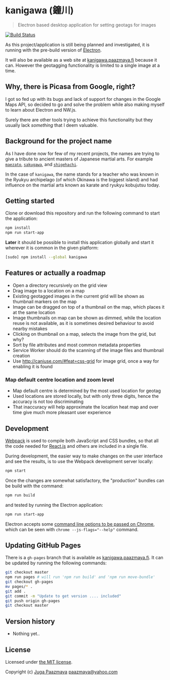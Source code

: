 # kanigawa (鐘川)

> Electron based desktop application for setting geotags for images

[![Build Status](https://travis-ci.org/paazmaya/kanigawa.svg)](https://travis-ci.org/paazmaya/kanigawa)

As this project/application is still being planned and investigated, it is running
with the pre-build version of [Electron](http://electron.atom.io/).

It will also be available as a web site at [kanigawa.paazmaya.fi](http://kanigawa.paazmaya.fi)
because it can. However the geotagging functionality is limited to a single image at a time.

## Why, there is Picasa from Google, right?

I got so fed up with its bugs and lack of support for changes in the Google Maps API, so
decided to go and solve the problem while also making myself to learn about Electron and NW.js.

Surely there are other tools trying to achieve this functionality but they usually lack
_something_ that I deem valuable.

## Background for the project name

As I have done now for few of my recent projects, the names are trying to give a tribute to
ancient masters of Japanese martial arts. For example
[`maezato`](https://github.com/paazmaya/maezato),
[`sakugawa`](https://github.com/paazmaya/sakugawa), and
[`shigehachi`](https://github.com/paazmaya/shigehachi).

In the case of `kanigawa`, the name stands for a teacher who was known in the Ryukyu archipelago
(of which Okinawa is the biggest island) and had influence on the martial arts known as
karate and ryukyu kobujutsu today.

## Getting started

Clone or download this repository and run the following command to start the application:

```sh
npm install
npm run start-app
```

**Later** it should be possible to install this application globally and start it wherever
it is common in the given platform:

```sh
[sudo] npm install --global kanigawa
```

## Features or actually a roadmap

* Open a directory recursively on the grid view
* Drag image to a location on a map
* Existing geotagged images in the current grid will be shown as thumbnail markers on the map
* Image can be dragged on top of a thumbnail on the map, which places it at the same location
* Image thumbnails on map can be shown as dimmed, while the location reuse is not available, as it is sometimes desired behaviour to avoid nearby mistakes
* Clicking on thumbnail on a map, selects the image from the grid, but why?
* Sort by file attributes and most common metadata properties
* Service Worker should do the scanning of the image files and thumbnail creation
* Use http://caniuse.com/#feat=css-grid for image grid, once a way for enabling it is found

### Map default centre location and zoom level

* Map default centre is determined by the most used location for geotag
* Used locations are stored locally, but with only three digits, hence the accuracy is not too discriminating
* That inaccuracy will help approximate the location heat map and over time give much more pleasant user experience

## Development

[Webpack](https://webpack.github.io/) is used to compile both JavaScript and CSS bundles,
so that all the code needed for [React.js](http://facebook.github.io/react/)
and others are included in a single file.

During development, the easier way to make changes on the user interface and see the results,
is to use the Webpack development server locally:

```sh
npm start
```

Once the changes are somewhat satisfactory, the "production" bundles can be build with the command:

```sh
npm run build
```

and tested by running the Electron application:

```sh
npm run start-app
```

Electron accepts some [command line options to be passed on Chrome](https://github.com/atom/electron/blob/master/docs/api/chrome-command-line-switches.md),
which can be seen with `chrome --js-flags="--help"` command.

## Updating GitHub Pages

There is a `gh-pages` branch that is available as [kanigawa.paazmaya.fi](http://kanigawa.paazmaya.fi).
It can be updated by running the following commands:

```sh
git checkout master
npm run pages # will run 'npm run build' and 'npm run move-bundle'
git checkout gh-pages
mv pages/* .
git add .
git commit -m "Update to get version .... included"
git push origin gh-pages
git checkout master
```

## Version history

* Nothing yet..

## License

Licensed under [the MIT license](LICENSE).

Copyright (c) [Juga Paazmaya](http://paazmaya.fi) <paazmaya@yahoo.com>
